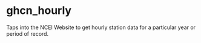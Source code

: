 # ghcn_hourly
Taps into the NCEI Website to get hourly station data for a particular year or period of record. 
